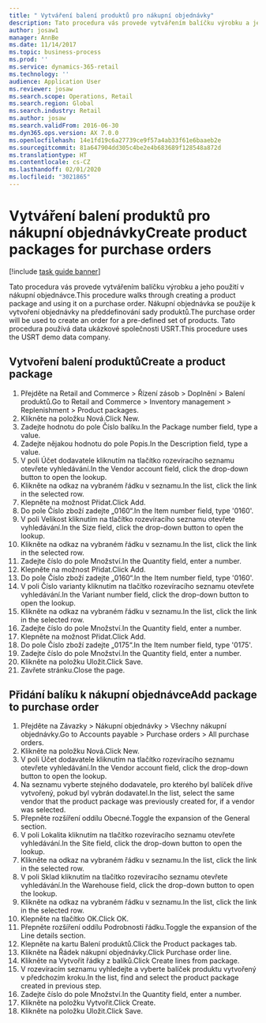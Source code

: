 ```yaml
---
title: " Vytváření balení produktů pro nákupní objednávky"
description: Tato procedura vás provede vytvářením balíčku výrobku a jeho použití v nákupní objednávce.
author: josaw1
manager: AnnBe
ms.date: 11/14/2017
ms.topic: business-process
ms.prod: ''
ms.service: dynamics-365-retail
ms.technology: ''
audience: Application User
ms.reviewer: josaw
ms.search.scope: Operations, Retail
ms.search.region: Global
ms.search.industry: Retail
ms.author: josaw
ms.search.validFrom: 2016-06-30
ms.dyn365.ops.version: AX 7.0.0
ms.openlocfilehash: 14e1fd19c6a27739ce9f57a4ab33f61e6baaeb2e
ms.sourcegitcommit: 81a647904dd305c4be2e4b683689f128548a872d
ms.translationtype: HT
ms.contentlocale: cs-CZ
ms.lasthandoff: 02/01/2020
ms.locfileid: "3021865"
---
```

# <a name="create-product-packages-for-purchase-orders"></a><span data-ttu-id="3dfad-103"> Vytváření balení produktů pro nákupní objednávky</span><span class="sxs-lookup"><span data-stu-id="3dfad-103">Create product packages for purchase orders</span></span>

[!include [task guide banner](../includes/task-guide-banner.md)]

<span data-ttu-id="3dfad-104">Tato procedura vás provede vytvářením balíčku výrobku a jeho použití v nákupní objednávce.</span><span class="sxs-lookup"><span data-stu-id="3dfad-104">This procedure walks through creating a product package and using it on a purchase order.</span></span> <span data-ttu-id="3dfad-105">Nákupní objednávka se použije k vytvoření objednávky na předdefinování sady produktů.</span><span class="sxs-lookup"><span data-stu-id="3dfad-105">The purchase order will be used to create an order for a pre-defined set of products.</span></span> <span data-ttu-id="3dfad-106">Tato procedura používá data ukázkové společnosti USRT.</span><span class="sxs-lookup"><span data-stu-id="3dfad-106">This procedure uses the USRT demo data company.</span></span>


## <a name="create-a-product-package"></a><span data-ttu-id="3dfad-107">Vytvoření balení produktů</span><span class="sxs-lookup"><span data-stu-id="3dfad-107">Create a product package</span></span>
1. <span data-ttu-id="3dfad-108">Přejděte na Retail and Commerce > Řízení zásob > Doplnění > Balení produktů.</span><span class="sxs-lookup"><span data-stu-id="3dfad-108">Go to Retail and Commerce > Inventory management > Replenishment > Product packages.</span></span>
2. <span data-ttu-id="3dfad-109">Klikněte na položku Nová.</span><span class="sxs-lookup"><span data-stu-id="3dfad-109">Click New.</span></span>
3. <span data-ttu-id="3dfad-110">Zadejte hodnotu do pole Číslo balíku.</span><span class="sxs-lookup"><span data-stu-id="3dfad-110">In the Package number field, type a value.</span></span>
4. <span data-ttu-id="3dfad-111">Zadejte nějakou hodnotu do pole Popis.</span><span class="sxs-lookup"><span data-stu-id="3dfad-111">In the Description field, type a value.</span></span>
5. <span data-ttu-id="3dfad-112">V poli Účet dodavatele kliknutím na tlačítko rozevíracího seznamu otevřete vyhledávání.</span><span class="sxs-lookup"><span data-stu-id="3dfad-112">In the Vendor account field, click the drop-down button to open the lookup.</span></span>
6. <span data-ttu-id="3dfad-113">Klikněte na odkaz na vybraném řádku v seznamu.</span><span class="sxs-lookup"><span data-stu-id="3dfad-113">In the list, click the link in the selected row.</span></span>
7. <span data-ttu-id="3dfad-114">Klepněte na možnost Přidat.</span><span class="sxs-lookup"><span data-stu-id="3dfad-114">Click Add.</span></span>
8. <span data-ttu-id="3dfad-115">Do pole Číslo zboží zadejte „0160“.</span><span class="sxs-lookup"><span data-stu-id="3dfad-115">In the Item number field, type '0160'.</span></span>
9. <span data-ttu-id="3dfad-116">V poli Velikost kliknutím na tlačítko rozevíracího seznamu otevřete vyhledávání.</span><span class="sxs-lookup"><span data-stu-id="3dfad-116">In the Size field, click the drop-down button to open the lookup.</span></span>
10. <span data-ttu-id="3dfad-117">Klikněte na odkaz na vybraném řádku v seznamu.</span><span class="sxs-lookup"><span data-stu-id="3dfad-117">In the list, click the link in the selected row.</span></span>
11. <span data-ttu-id="3dfad-118">Zadejte číslo do pole Množství.</span><span class="sxs-lookup"><span data-stu-id="3dfad-118">In the Quantity field, enter a number.</span></span>
12. <span data-ttu-id="3dfad-119">Klepněte na možnost Přidat.</span><span class="sxs-lookup"><span data-stu-id="3dfad-119">Click Add.</span></span>
13. <span data-ttu-id="3dfad-120">Do pole Číslo zboží zadejte „0160“.</span><span class="sxs-lookup"><span data-stu-id="3dfad-120">In the Item number field, type '0160'.</span></span>
14. <span data-ttu-id="3dfad-121">V poli Číslo varianty kliknutím na tlačítko rozevíracího seznamu otevřete vyhledávání.</span><span class="sxs-lookup"><span data-stu-id="3dfad-121">In the Variant number field, click the drop-down button to open the lookup.</span></span>
15. <span data-ttu-id="3dfad-122">Klikněte na odkaz na vybraném řádku v seznamu.</span><span class="sxs-lookup"><span data-stu-id="3dfad-122">In the list, click the link in the selected row.</span></span>
16. <span data-ttu-id="3dfad-123">Zadejte číslo do pole Množství.</span><span class="sxs-lookup"><span data-stu-id="3dfad-123">In the Quantity field, enter a number.</span></span>
17. <span data-ttu-id="3dfad-124">Klepněte na možnost Přidat.</span><span class="sxs-lookup"><span data-stu-id="3dfad-124">Click Add.</span></span>
18. <span data-ttu-id="3dfad-125">Do pole Číslo zboží zadejte „0175“.</span><span class="sxs-lookup"><span data-stu-id="3dfad-125">In the Item number field, type '0175'.</span></span>
19. <span data-ttu-id="3dfad-126">Zadejte číslo do pole Množství.</span><span class="sxs-lookup"><span data-stu-id="3dfad-126">In the Quantity field, enter a number.</span></span>
20. <span data-ttu-id="3dfad-127">Klikněte na položku Uložit.</span><span class="sxs-lookup"><span data-stu-id="3dfad-127">Click Save.</span></span>
21. <span data-ttu-id="3dfad-128">Zavřete stránku.</span><span class="sxs-lookup"><span data-stu-id="3dfad-128">Close the page.</span></span>

## <a name="add-package-to-purchase-order"></a><span data-ttu-id="3dfad-129">Přidání balíku k nákupní objednávce</span><span class="sxs-lookup"><span data-stu-id="3dfad-129">Add package to purchase order</span></span>
1. <span data-ttu-id="3dfad-130">Přejděte na Závazky > Nákupní objednávky > Všechny nákupní objednávky.</span><span class="sxs-lookup"><span data-stu-id="3dfad-130">Go to Accounts payable > Purchase orders > All purchase orders.</span></span>
2. <span data-ttu-id="3dfad-131">Klikněte na položku Nová.</span><span class="sxs-lookup"><span data-stu-id="3dfad-131">Click New.</span></span>
3. <span data-ttu-id="3dfad-132">V poli Účet dodavatele kliknutím na tlačítko rozevíracího seznamu otevřete vyhledávání.</span><span class="sxs-lookup"><span data-stu-id="3dfad-132">In the Vendor account field, click the drop-down button to open the lookup.</span></span>
4. <span data-ttu-id="3dfad-133">Na seznamu vyberte stejného dodavatele, pro kterého byl balíček dříve vytvořený, pokud byl vybrán dodavatel.</span><span class="sxs-lookup"><span data-stu-id="3dfad-133">In the list, select the same vendor that the product package was previously created for, if a vendor was selected.</span></span>
5. <span data-ttu-id="3dfad-134">Přepněte rozšíření oddílu Obecné.</span><span class="sxs-lookup"><span data-stu-id="3dfad-134">Toggle the expansion of the General section.</span></span>
6. <span data-ttu-id="3dfad-135">V poli Lokalita kliknutím na tlačítko rozevíracího seznamu otevřete vyhledávání.</span><span class="sxs-lookup"><span data-stu-id="3dfad-135">In the Site field, click the drop-down button to open the lookup.</span></span>
7. <span data-ttu-id="3dfad-136">Klikněte na odkaz na vybraném řádku v seznamu.</span><span class="sxs-lookup"><span data-stu-id="3dfad-136">In the list, click the link in the selected row.</span></span>
8. <span data-ttu-id="3dfad-137">V poli Sklad kliknutím na tlačítko rozevíracího seznamu otevřete vyhledávání.</span><span class="sxs-lookup"><span data-stu-id="3dfad-137">In the Warehouse field, click the drop-down button to open the lookup.</span></span>
9. <span data-ttu-id="3dfad-138">Klikněte na odkaz na vybraném řádku v seznamu.</span><span class="sxs-lookup"><span data-stu-id="3dfad-138">In the list, click the link in the selected row.</span></span>
10. <span data-ttu-id="3dfad-139">Klepněte na tlačítko OK.</span><span class="sxs-lookup"><span data-stu-id="3dfad-139">Click OK.</span></span>
11. <span data-ttu-id="3dfad-140">Přepněte rozšíření oddílu Podrobnosti řádku.</span><span class="sxs-lookup"><span data-stu-id="3dfad-140">Toggle the expansion of the Line details section.</span></span>
12. <span data-ttu-id="3dfad-141">Klepněte na kartu Balení produktů.</span><span class="sxs-lookup"><span data-stu-id="3dfad-141">Click the Product packages tab.</span></span>
13. <span data-ttu-id="3dfad-142">Klikněte na Řádek nákupní objednávky.</span><span class="sxs-lookup"><span data-stu-id="3dfad-142">Click Purchase order line.</span></span>
14. <span data-ttu-id="3dfad-143">Klikněte na Vytvořit řádky z balíků.</span><span class="sxs-lookup"><span data-stu-id="3dfad-143">Click Create lines from package.</span></span>
15. <span data-ttu-id="3dfad-144">V rozevíracím seznamu vyhledejte a vyberte balíček produktu vytvořený v předchozím kroku.</span><span class="sxs-lookup"><span data-stu-id="3dfad-144">In the list, find and select the product package created in previous step.</span></span>
16. <span data-ttu-id="3dfad-145">Zadejte číslo do pole Množství.</span><span class="sxs-lookup"><span data-stu-id="3dfad-145">In the Quantity field, enter a number.</span></span>
17. <span data-ttu-id="3dfad-146">Klikněte na položku Vytvořit.</span><span class="sxs-lookup"><span data-stu-id="3dfad-146">Click Create.</span></span>
18. <span data-ttu-id="3dfad-147">Klikněte na položku Uložit.</span><span class="sxs-lookup"><span data-stu-id="3dfad-147">Click Save.</span></span>

